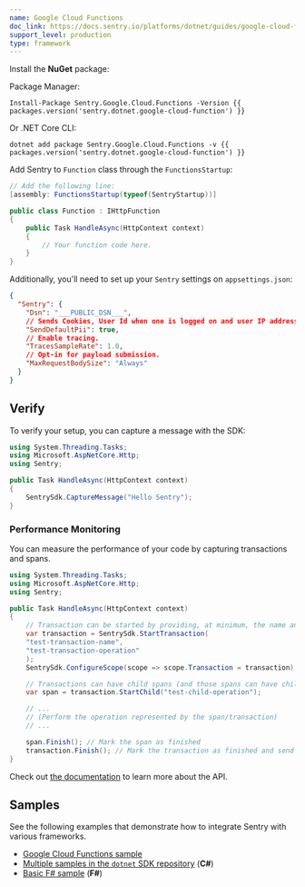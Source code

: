 ```yaml
---
name: Google Cloud Functions
doc_link: https://docs.sentry.io/platforms/dotnet/guides/google-cloud-functions/
support_level: production
type: framework
---
```


Install the **NuGet** package:

Package Manager:

```shell
Install-Package Sentry.Google.Cloud.Functions -Version {{ packages.version('sentry.dotnet.google-cloud-function') }}
```

Or .NET Core CLI:

```shell
dotnet add package Sentry.Google.Cloud.Functions -v {{ packages.version('sentry.dotnet.google-cloud-function') }}
```

Add Sentry to `Function` class through the `FunctionsStartup`:


```csharp
// Add the following line:
[assembly: FunctionsStartup(typeof(SentryStartup))]

public class Function : IHttpFunction
{
    public Task HandleAsync(HttpContext context)
    {
        // Your function code here. 
    }
}
```

Additionally, you'll need to set up your `Sentry` settings on `appsettings.json`:

```json
{
  "Sentry": {
    "Dsn": "___PUBLIC_DSN___",
    // Sends Cookies, User Id when one is logged on and user IP address to sentry. It's turned off by default.
    "SendDefaultPii": true,
    // Enable tracing.
    "TracesSampleRate": 1.0,
    // Opt-in for payload submission.
    "MaxRequestBodySize": "Always"
  }
}
```

## Verify

To verify your setup, you can capture a message with the SDK:

```csharp
using System.Threading.Tasks;
using Microsoft.AspNetCore.Http;
using Sentry;

public Task HandleAsync(HttpContext context)
{
    SentrySdk.CaptureMessage("Hello Sentry");
}
```

### Performance Monitoring

You can measure the performance of your code by capturing transactions and spans.

```csharp
using System.Threading.Tasks;
using Microsoft.AspNetCore.Http;
using Sentry;

public Task HandleAsync(HttpContext context)
{
    // Transaction can be started by providing, at minimum, the name and the operation
    var transaction = SentrySdk.StartTransaction(
    "test-transaction-name",
    "test-transaction-operation"
    );
    SentrySdk.ConfigureScope(scope => scope.Transaction = transaction);

    // Transactions can have child spans (and those spans can have child spans as well)
    var span = transaction.StartChild("test-child-operation");

    // ...
    // (Perform the operation represented by the span/transaction)
    // ...

    span.Finish(); // Mark the span as finished
    transaction.Finish(); // Mark the transaction as finished and send it to Sentry
}
```

Check out [the documentation](https://docs.sentry.io/platforms/dotnet/performance/instrumentation/) to learn more about the API.

## Samples

See the following examples that demonstrate how to integrate Sentry with various frameworks.

- [Google Cloud Functions sample](https://github.com/getsentry/sentry-dotnet/tree/main/samples/Sentry.Samples.Google.Cloud.Functions)
- [Multiple samples in the `dotnet` SDK repository](https://github.com/getsentry/sentry-dotnet/tree/main/samples) (**C#**)
- [Basic F# sample](https://github.com/sentry-demos/fsharp) (**F#**)

